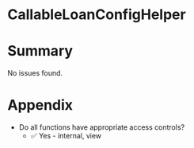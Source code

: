 # CallableLoanConfigHelper

# Summary

No issues found.

# Appendix

- Do all functions have appropriate access controls?
  - ✅ Yes - internal, view
